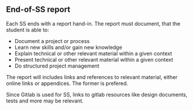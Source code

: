 End-of-SS report
--------------------------

Each SS ends with a report hand-in. The report must document, that the student is able to:

* Document a project or process
* Learn new skills and/or gain new knowledge
* Explain technical or other relevant material within a given context
* Present technical or other relevant material within a given context
* Do structured project management

The report will includes links and references to relevant material, either online links or appendices. The former is prefered.

Since Gitlab is used for SS, links to gitlab resources like design documents, tests and more may be relevant.
